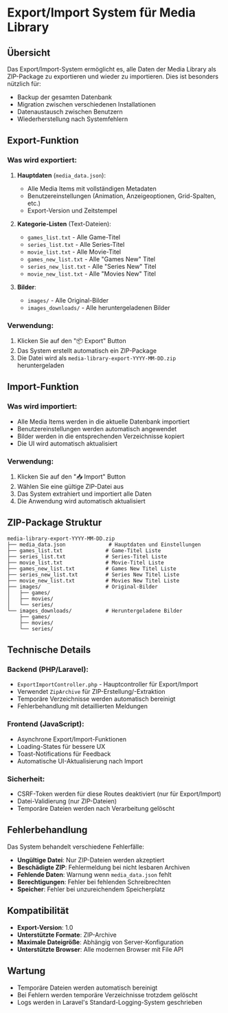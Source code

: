# Export/Import System für Media Library

## Übersicht

Das Export/Import-System ermöglicht es, alle Daten der Media Library als ZIP-Package zu exportieren und wieder zu importieren. Dies ist besonders nützlich für:

- Backup der gesamten Datenbank
- Migration zwischen verschiedenen Installationen
- Datenaustausch zwischen Benutzern
- Wiederherstellung nach Systemfehlern

## Export-Funktion

### Was wird exportiert:

1. **Hauptdaten** (`media_data.json`):
   - Alle Media Items mit vollständigen Metadaten
   - Benutzereinstellungen (Animation, Anzeigeoptionen, Grid-Spalten, etc.)
   - Export-Version und Zeitstempel

2. **Kategorie-Listen** (Text-Dateien):
   - `games_list.txt` - Alle Game-Titel
   - `series_list.txt` - Alle Series-Titel  
   - `movie_list.txt` - Alle Movie-Titel
   - `games_new_list.txt` - Alle "Games New" Titel
   - `series_new_list.txt` - Alle "Series New" Titel
   - `movie_new_list.txt` - Alle "Movies New" Titel

3. **Bilder**:
   - `images/` - Alle Original-Bilder
   - `images_downloads/` - Alle heruntergeladenen Bilder

### Verwendung:

1. Klicken Sie auf den "📦 Export" Button
2. Das System erstellt automatisch ein ZIP-Package
3. Die Datei wird als `media-library-export-YYYY-MM-DD.zip` heruntergeladen

## Import-Funktion

### Was wird importiert:

- Alle Media Items werden in die aktuelle Datenbank importiert
- Benutzereinstellungen werden automatisch angewendet
- Bilder werden in die entsprechenden Verzeichnisse kopiert
- Die UI wird automatisch aktualisiert

### Verwendung:

1. Klicken Sie auf den "📥 Import" Button
2. Wählen Sie eine gültige ZIP-Datei aus
3. Das System extrahiert und importiert alle Daten
4. Die Anwendung wird automatisch aktualisiert

## ZIP-Package Struktur

```
media-library-export-YYYY-MM-DD.zip
├── media_data.json              # Hauptdaten und Einstellungen
├── games_list.txt              # Game-Titel Liste
├── series_list.txt             # Series-Titel Liste
├── movie_list.txt              # Movie-Titel Liste
├── games_new_list.txt          # Games New Titel Liste
├── series_new_list.txt         # Series New Titel Liste
├── movie_new_list.txt          # Movies New Titel Liste
├── images/                     # Original-Bilder
│   ├── games/
│   ├── movies/
│   └── series/
└── images_downloads/           # Heruntergeladene Bilder
    ├── games/
    ├── movies/
    └── series/
```

## Technische Details

### Backend (PHP/Laravel):
- `ExportImportController.php` - Hauptcontroller für Export/Import
- Verwendet `ZipArchive` für ZIP-Erstellung/-Extraktion
- Temporäre Verzeichnisse werden automatisch bereinigt
- Fehlerbehandlung mit detaillierten Meldungen

### Frontend (JavaScript):
- Asynchrone Export/Import-Funktionen
- Loading-States für bessere UX
- Toast-Notifications für Feedback
- Automatische UI-Aktualisierung nach Import

### Sicherheit:
- CSRF-Token werden für diese Routes deaktiviert (nur für Export/Import)
- Datei-Validierung (nur ZIP-Dateien)
- Temporäre Dateien werden nach Verarbeitung gelöscht

## Fehlerbehandlung

Das System behandelt verschiedene Fehlerfälle:

- **Ungültige Datei**: Nur ZIP-Dateien werden akzeptiert
- **Beschädigte ZIP**: Fehlermeldung bei nicht lesbaren Archiven
- **Fehlende Daten**: Warnung wenn `media_data.json` fehlt
- **Berechtigungen**: Fehler bei fehlenden Schreibrechten
- **Speicher**: Fehler bei unzureichendem Speicherplatz

## Kompatibilität

- **Export-Version**: 1.0
- **Unterstützte Formate**: ZIP-Archive
- **Maximale Dateigröße**: Abhängig von Server-Konfiguration
- **Unterstützte Browser**: Alle modernen Browser mit File API

## Wartung

- Temporäre Dateien werden automatisch bereinigt
- Bei Fehlern werden temporäre Verzeichnisse trotzdem gelöscht
- Logs werden in Laravel's Standard-Logging-System geschrieben





